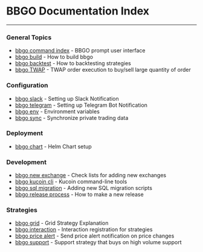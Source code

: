# BBGO Documentation Index
--------------------------

### General Topics
* [bbgo command index](commands/bbgo.md) - BBGO prompt user interface
* [bbgo build](build-from-source.md) - How to build bbgo
* [bbgo backtest](topics/back-testing.md) - How to backtesting strategies
* [bbgo TWAP](topics/twap.md) - TWAP order execution to buy/sell large quantity of order

### Configuration
* [bbgo slack](configuration/slack.md) - Setting up Slack Notification
* [bbgo telegram](configuration/telegram.md) - Setting up Telegram Bot Notification
* [bbgo env](configuration/envvars.md) - Environment variables
* [bbgo sync](configuration/sync.md) - Synchronize private trading data

### Deployment
* [bbgo chart](deployment/helm-chart.md) - Helm Chart setup

### Development
* [bbgo new exchange](development/adding-new-exchange.md) - Check lists for adding new exchanges
* [bbgo kucoin cli](development/kucoin-cli.md) - Kucoin command-line tools
* [bbgo sql migration](development/migration.md) - Adding new SQL migration scripts
* [bbgo release process](development/release-process.md) - How to make a new release

### Strategies
* [bbgo grid](strategy/grid.md) - Grid Strategy Explanation
* [bbgo interaction](strategy/interaction.md) - Interaction registration for strategies
* [bbgo price alert](strategy/pricealert.md) - Send price alert notification on price changes
* [bbgo support](strategy/support.md) - Support strategy that buys on high volume support


